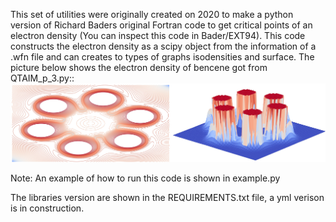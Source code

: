 This set of utilities were originally created on 2020 to make a python version of Richard Baders original Fortran code to get critical points of an electron density (You can inspect this code in Bader/EXT94). This code constructs the electron density as a scipy object from the information of a .wfn file and can creates to types of graphs isodensities and surface. The picture below shows the electron density of bencene got from QTAIM_p_3.py::
![alt text](figures/hrad.jpg?raw=true)

Note: An example of how to run this code is shown in example.py

The libraries version are shown in the REQUIREMENTS.txt file, a yml verison is in construction.
